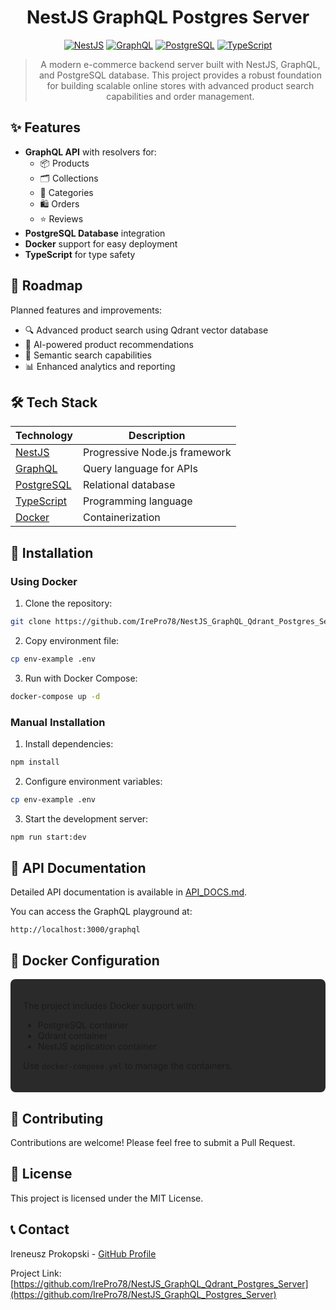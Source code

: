 <div align="center">

# NestJS GraphQL Postgres Server

[![NestJS](https://img.shields.io/badge/NestJS-E0234E?style=for-the-badge&logo=nestjs&logoColor=white)](https://nestjs.com/)
[![GraphQL](https://img.shields.io/badge/GraphQL-E10098?style=for-the-badge&logo=graphql&logoColor=white)](https://graphql.org/)
[![PostgreSQL](https://img.shields.io/badge/PostgreSQL-316192?style=for-the-badge&logo=postgresql&logoColor=white)](https://www.postgresql.org/)
[![TypeScript](https://img.shields.io/badge/TypeScript-007ACC?style=for-the-badge&logo=typescript&logoColor=white)](https://www.typescriptlang.org/)

> A modern e-commerce backend server built with NestJS, GraphQL, and PostgreSQL database. This project provides a robust foundation for building scalable online stores with advanced product search capabilities and order management.

</div>

## ✨ Features

- **GraphQL API** with resolvers for:
  - 📦 Products
  - 🗂️ Collections
  - 📑 Categories
  - 🛍️ Orders
  - ⭐ Reviews
- **PostgreSQL Database** integration
- **Docker** support for easy deployment
- **TypeScript** for type safety

## 🚀 Roadmap

Planned features and improvements:
- 🔍 Advanced product search using Qdrant vector database
- 🎯 AI-powered product recommendations
- 🤖 Semantic search capabilities
- 📊 Enhanced analytics and reporting

## 🛠️ Tech Stack

| Technology | Description |
|------------|-------------|
| [NestJS](https://nestjs.com/) | Progressive Node.js framework |
| [GraphQL](https://graphql.org/) | Query language for APIs |
| [PostgreSQL](https://www.postgresql.org/) | Relational database |
| [TypeScript](https://www.typescriptlang.org/) | Programming language |
| [Docker](https://www.docker.com/) | Containerization |

## 🔧 Installation

### Using Docker

1. Clone the repository:

```bash
git clone https://github.com/IrePro78/NestJS_GraphQL_Qdrant_Postgres_Server.git
```

2. Copy environment file:

```bash
cp env-example .env
```

3. Run with Docker Compose:

```bash
docker-compose up -d
```

### Manual Installation

1. Install dependencies:

```bash
npm install
```

2. Configure environment variables:

```bash
cp env-example .env
```

3. Start the development server:

```bash
npm run start:dev
```

## 📝 API Documentation

Detailed API documentation is available in [API_DOCS.md](docs/API_DOCS.md).

You can access the GraphQL playground at:

```
http://localhost:3000/graphql
```

## 🐳 Docker Configuration

<div style="background-color: #2a2a2a; padding: 20px; border-radius: 8px;">

The project includes Docker support with:

- PostgreSQL container
- Qdrant container
- NestJS application container

Use `docker-compose.yml` to manage the containers.

</div>

## 🤝 Contributing

Contributions are welcome! Please feel free to submit a Pull Request.

## 📄 License

This project is licensed under the MIT License.

## 📞 Contact

Ireneusz Prokopski - [GitHub Profile](https://github.com/IrePro78)

Project Link: [https://github.com/IrePro78/NestJS_GraphQL_Qdrant_Postgres_Server](https://github.com/IrePro78/NestJS_GraphQL_Postgres_Server)

</div>
